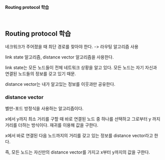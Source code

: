 **Routing protocol 학습**

<br>

## Routing protocol 학습

네크워크가 주어졌을 때 최단 경로를 찾아야 한다. -> 라우팅 알고리즘 사용

link state 알고리즘, distance vector 알고리즘을 사용한다.

link state는 모든 노드들이 전체 네트워크 상황을 알고 있다. 모든 노드는 자기 자신과 연결된 노드들의 정보를 갖고 있기 때문.

distance vector는 내가 알고있는 정보를 이웃과만 공유한다.

### distance vector

벨만-포드 방정식을 사용하는 알고리즘이다. 

x에서 y까지 최소 거리를 구할 때 바로 연결된 노드 중 하나를 선택하고 그로부터 y 까지 거리를 더하는 방식이다. 재귀를 이용해 값을 구한다.

x에서 바로 연결된 다음 노드까지의 거리를 갖고 있는 정보를 distance vector라고 한다.

즉, 모든 노드는 자신만의 distance vector를 가지고 x부터 y까지의 값을 구한다.
